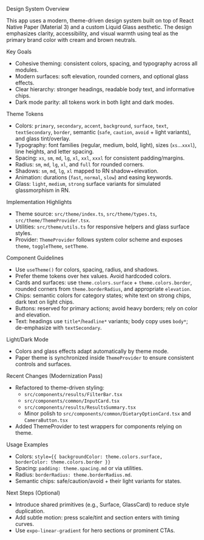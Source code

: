 Design System Overview

This app uses a modern, theme-driven design system built on top of React Native Paper (Material 3) and a custom Liquid Glass aesthetic. The design emphasizes clarity, accessibility, and visual warmth using teal as the primary brand color with cream and brown neutrals.

Key Goals
- Cohesive theming: consistent colors, spacing, and typography across all modules.
- Modern surfaces: soft elevation, rounded corners, and optional glass effects.
- Clear hierarchy: stronger headings, readable body text, and informative chips.
- Dark mode parity: all tokens work in both light and dark modes.

Theme Tokens
- Colors: `primary`, `secondary`, `accent`, `background`, `surface`, `text`, `textSecondary`, `border`, semantic (`safe`, `caution`, `avoid` + light variants), and glass tint/overlay.
- Typography: font families (regular, medium, bold, light), sizes (`xs`…`xxxl`), line heights, and letter spacing.
- Spacing: `xs`, `sm`, `md`, `lg`, `xl`, `xxl`, `xxxl` for consistent padding/margins.
- Radius: `sm`, `md`, `lg`, `xl`, and `full` for rounded corners.
- Shadows: `sm`, `md`, `lg`, `xl` mapped to RN shadow+elevation.
- Animation: durations (`fast`, `normal`, `slow`) and easing keywords.
- Glass: `light`, `medium`, `strong` surface variants for simulated glassmorphism in RN.

Implementation Highlights
- Theme source: `src/theme/index.ts`, `src/theme/types.ts`, `src/theme/ThemeProvider.tsx`.
- Utilities: `src/theme/utils.ts` for responsive helpers and glass surface styles.
- Provider: `ThemeProvider` follows system color scheme and exposes `theme`, `toggleTheme`, `setTheme`.

Component Guidelines
- Use `useTheme()` for colors, spacing, radius, and shadows.
- Prefer theme tokens over hex values. Avoid hardcoded colors.
- Cards and surfaces: use `theme.colors.surface` + `theme.colors.border`, rounded corners from `theme.borderRadius`, and appropriate `elevation`.
- Chips: semantic colors for category states; white text on strong chips, dark text on light chips.
- Buttons: reserved for primary actions; avoid heavy borders; rely on color and elevation.
- Text: headings use `title*`/`headline*` variants; body copy uses `body*`; de-emphasize with `textSecondary`.

Light/Dark Mode
- Colors and glass effects adapt automatically by theme mode.
- Paper theme is synchronized inside `ThemeProvider` to ensure consistent controls and surfaces.

Recent Changes (Modernization Pass)
- Refactored to theme-driven styling:
  - `src/components/results/FilterBar.tsx`
  - `src/components/common/InputCard.tsx`
  - `src/components/results/ResultsSummary.tsx`
  - Minor polish to `src/components/common/DietaryOptionCard.tsx` and `CameraButton.tsx`
- Added ThemeProvider to test wrappers for components relying on theme.

Usage Examples
- Colors: `style={{ backgroundColor: theme.colors.surface, borderColor: theme.colors.border }}`
- Spacing: `padding: theme.spacing.md` or via utilities.
- Radius: `borderRadius: theme.borderRadius.md`.
- Semantic chips: safe/caution/avoid + their light variants for states.

Next Steps (Optional)
- Introduce shared primitives (e.g., Surface, GlassCard) to reduce style duplication.
- Add subtle motion: press scale/tint and section enters with timing curves.
- Use `expo-linear-gradient` for hero sections or prominent CTAs.

